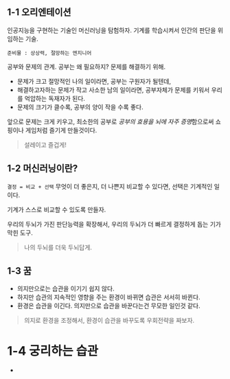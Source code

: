 ## 1-1 오리엔테이션

인공지능을 구현하는 기술인 머신러닝을 탐험하자. 기계를 학습시켜서 인간의 판단을 위임하는 기술.

`준비물 : 상상력, 절망하는 엔지니어`

공부와 문제의 관계. 공부는 왜 필요하지? 문제를 해결하기 위해.
- 문제가 크고 절망적인 나의 일이라면, 공부는 구원자가 될텐데,
- 해결하고자하는 문제가 작고 사소한 남의 일이라면, 공부자체가 문제를 키워서 우리를 억압하는 독재자가 된다.
- 문제의 크기가 클수록, 공부의 양이 작을 수록 좋다.

앞으로 문제는 크게 키우고, 최소한의 공부로 *공부의 효용을 뇌에 자주 증명*함으로써 쇼핑이나 게임처럼 즐기게 만들것이다.

> 설레이고 즐겁게!

## 1-2 머신러닝이란?

`결정 = 비교 + 선택`
무엇이 더 좋은지, 더 나쁜지 비교할 수 있다면, 선택은 기계적인 일이다.

기계가 스스로 비교할 수 있도록 만들자.

우리의 두뇌가 가진 판단능력을 확장해서, 우리의 두뇌가 더 빠르게 결정하게 돕는 기가막힌 도구.
> 나의 두뇌를 더욱 두뇌답게.

## 1-3 꿈

- 의지만으로는 습관을 이기기 쉽지 않다.
- 하지만 습관의 지속적인 영향을 주는 환경이 바뀌면 습관은 서서히 바뀐다.
- 환경은 습관을 이긴다. 의지만으로 습관을 바꾼다는건 무모한 일인것 같다.
> 의지로 환경을 조정해서, 환경이 습관을 바꾸도록 우회전략을 짜보자.

# 1-4 궁리하는 습관

- 
